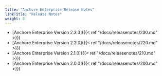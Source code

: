 ```yaml
---
title: "Anchore Enterprise Release Notes"
linkTitle: "Release Notes"
weight: 8
---
```


* [Anchore Enterprise Version 2.3.0]({{< ref "/docs/releasenotes/230.md" >}})
* [Anchore Enterprise Version 2.2.0]({{< ref "/docs/releasenotes/220.md" >}})
* [Anchore Enterprise Version 2.1.0]({{< ref "/docs/releasenotes/210.md" >}})
* [Anchore Enterprise Version 2.0.0]({{< ref "/docs/releasenotes/200.md" >}})
